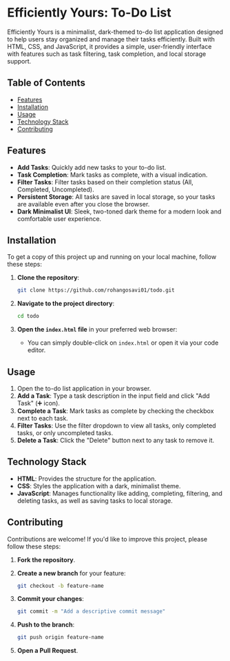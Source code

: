 
# Efficiently Yours: To-Do List

Efficiently Yours is a minimalist, dark-themed to-do list application designed to help users stay organized and manage their tasks efficiently. Built with HTML, CSS, and JavaScript, it provides a simple, user-friendly interface with features such as task filtering, task completion, and local storage support.

## Table of Contents

- [Features](#features)
- [Installation](#installation)
- [Usage](#usage)
- [Technology Stack](#technology-stack)
- [Contributing](#contributing)

## Features

- **Add Tasks**: Quickly add new tasks to your to-do list.
- **Task Completion**: Mark tasks as complete, with a visual indication.
- **Filter Tasks**: Filter tasks based on their completion status (All, Completed, Uncompleted).
- **Persistent Storage**: All tasks are saved in local storage, so your tasks are available even after you close the browser.
- **Dark Minimalist UI**: Sleek, two-toned dark theme for a modern look and comfortable user experience.

## Installation

To get a copy of this project up and running on your local machine, follow these steps:

1. **Clone the repository**:

   ```bash
   git clone https://github.com/rohangosavi01/todo.git
   ```

2. **Navigate to the project directory**:

   ```bash
   cd todo
   ```

3. **Open the `index.html` file** in your preferred web browser:

   - You can simply double-click on `index.html` or open it via your code editor.

## Usage

1. Open the to-do list application in your browser.
2. **Add a Task**: Type a task description in the input field and click "Add Task" (➕ icon).
3. **Complete a Task**: Mark tasks as complete by checking the checkbox next to each task.
4. **Filter Tasks**: Use the filter dropdown to view all tasks, only completed tasks, or only uncompleted tasks.
5. **Delete a Task**: Click the "Delete" button next to any task to remove it.

## Technology Stack

- **HTML**: Provides the structure for the application.
- **CSS**: Styles the application with a dark, minimalist theme.
- **JavaScript**: Manages functionality like adding, completing, filtering, and deleting tasks, as well as saving tasks to local storage.

## Contributing

Contributions are welcome! If you'd like to improve this project, please follow these steps:

1. **Fork the repository**.
2. **Create a new branch** for your feature:

   ```bash
   git checkout -b feature-name
   ```

3. **Commit your changes**:

   ```bash
   git commit -m "Add a descriptive commit message"
   ```

4. **Push to the branch**:

   ```bash
   git push origin feature-name
   ```

5. **Open a Pull Request**.
